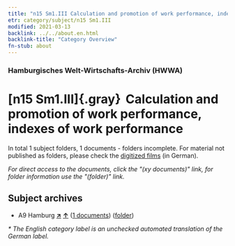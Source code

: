 ```yaml
---
title: "n15 Sm1.III Calculation and promotion of work performance, indexes of work performance"
etr: category/subject/n15 Sm1.III
modified: 2021-03-13
backlink: ../../about.en.html
backlink-title: "Category Overview"
fn-stub: about
---
```


### Hamburgisches Welt-Wirtschafts-Archiv (HWWA)
# [n15 Sm1.III]{.gray}&#8201; Calculation and promotion of work performance, indexes of work performance&#160; 





In total 1 subject folders, 1 documents - folders incomplete.
For material not published as folders, please check the [digitized films](/film/h1_sh) (in German).

_For direct access to the documents, click the "(xy documents)" link, for folder information use the "(folder)" link._

## Subject archives


- A9 Hamburg [**&nearr;**](../../../geo/i/140905/about.en.html "Hamburg (all folders)") [**&uarr;**](../../../geo/about.en.html#A9 "Country category system") (<a href="https://pm20.zbw.eu/dfgview/sh/140905,161862" title="about: Hamburg : Calculation and promotion of work performance, indexes of work performance" target="_blank">1 documents</a>) ([folder](http://purl.org/pressemappe20/folder/sh/140905,161862))


_* The English category label is an unchecked automated translation of the German label._

